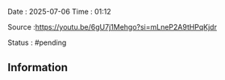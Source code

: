 Date : 2025-07-06  Time : 01:12

Source :https://youtu.be/6gU7j1Mehgo?si=mLneP2A9tHPqKjdr

Status : #pending
## Information

